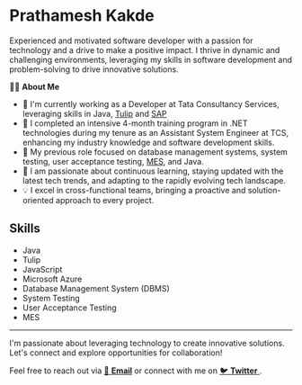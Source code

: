 # Prathamesh Kakde

Experienced and motivated software developer with a passion for technology and a drive to make a positive impact. I thrive in dynamic and challenging environments, leveraging my skills in software development and problem-solving to drive innovative solutions.

👨‍💻 **About Me**

- 🔭 I'm currently working as a Developer at Tata Consultancy Services, leveraging skills in Java, [Tulip](https://tulip.co/platform/app-editor/) and [SAP](https://www.sap.com/india/index.html)
- 🌱 I completed an intensive 4-month training program in .NET technologies during my tenure as an Assistant System Engineer at TCS, enhancing my industry knowledge and software development skills.
- 💼 My previous role focused on database management systems, system testing, user acceptance testing, [MES](https://en.wikipedia.org/wiki/Manufacturing_execution_system), and Java.
- 🚀 I am passionate about continuous learning, staying updated with the latest tech trends, and adapting to the rapidly evolving tech landscape.
- 💡 I excel in cross-functional teams, bringing a proactive and solution-oriented approach to every project.


## Skills
- Java
- Tulip
- JavaScript
- Microsoft Azure
- Database Management System (DBMS)
- System Testing
- User Acceptance Testing
- MES
---

I'm passionate about leveraging technology to create innovative solutions. Let's connect and explore opportunities for collaboration!

Feel free to reach out via [📧 **Email**](mailto:kakdeprathamesh860@gmail.com) or connect with me on [🐦 **Twitter** ](https://twitter.com/KakdePrathmesh).


<!---
prathameshkakde/prathameshkakde is a ✨ special ✨ repository because its `README.md` (this file) appears on your GitHub profile.
You can click the Preview link to take a look at your changes.
--->

